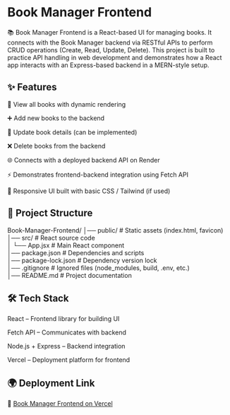 # Book Manager Frontend

📚 Book Manager Frontend is a React-based UI for managing books. It connects with the Book Manager backend via RESTful APIs to perform CRUD operations (Create, Read, Update, Delete). This project is built to practice API handling in web development and demonstrates how a React app interacts with an Express-based backend in a MERN-style setup.

## ✨ Features

📖 View all books with dynamic rendering

➕ Add new books to the backend

📝 Update book details (can be implemented)

❌ Delete books from the backend

🌐 Connects with a deployed backend API on Render

⚡ Demonstrates frontend-backend integration using Fetch API

🎨 Responsive UI built with basic CSS / Tailwind (if used)

## 📂 Project Structure
Book-Manager-Frontend/
│── public/           # Static assets (index.html, favicon)  
│── src/              # React source code  
│   └── App.jsx       # Main React component  
│── package.json      # Dependencies and scripts  
│── package-lock.json # Dependency version lock  
│── .gitignore        # Ignored files (node_modules, build, .env, etc.)  
│── README.md         # Project documentation  

## 🛠️ Tech Stack

React – Frontend library for building UI

Fetch API – Communicates with backend

Node.js + Express – Backend integration

Vercel – Deployment platform for frontend

## 🌍 Deployment Link

🔗 [Book Manager Frontend on Vercel](https://book-manager-frontend-three.vercel.app/)
